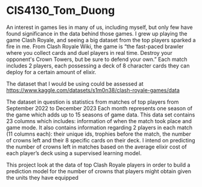 # CIS4130_Tom_Duong

An interest in games lies in many of us, including myself, but only few have found significance in the data behind those games. I grew up playing the game Clash Royale, and seeing a big dataset from the top players sparked a fire in me. From Clash Royale Wiki, the game is “the fast-paced brawler where you collect cards and duel players in real time. Destroy your opponent's Crown Towers, but be sure to defend your own.” Each match includes 2 players, each possessing a deck of 8 character cards they can deploy for a certain amount of elixir.

The dataset that I would be using could be assessed at https://www.kaggle.com/datasets/s1m0n38/clash-royale-games/data

The dataset in question is statistics from matches of top players from September 2022 to December 2023 Each month represents one season of the game which adds up to 15 seasons of game data. This data set contains 23 columns which includes: information of when the match took place and game mode. It also contains information regarding 2 players  in each match (11 columns each): their unique ids, trophies before the match, the number of crowns left and their 8 specific cards on their deck. I intend on predicting the number of crowns left in matches based on the average elixir cost of each player’s deck using a supervised learning model.

This project look at the data of top Clash Royale players in order to build a prediction model for the number 
of crowns that players might obtain given the units they have equipped
